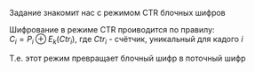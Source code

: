 Задание знакомит нас с режимом CTR блочных шифров

Шифрование в режиме CTR проиводится по правилу:  
$C_i = P_i \oplus E_k(Ctr_i)$, где $Ctr_i$ - счётчик, уникальный для кадого $i$  

Т.е. этот режим превращает блочный шифр в поточный шифр
